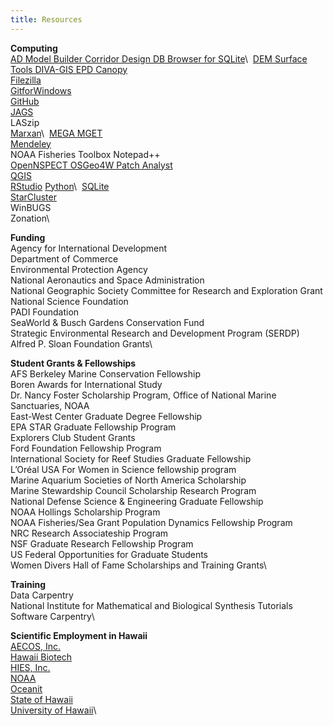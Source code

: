 ```yaml
---
title: Resources
---
```

**Computing**\
[AD Model Builder Corridor Design DB Browser for SQLite](https://www.admb-project.org/)\ 
[DEM Surface Tools DIVA-GIS EPD Canopy](https://www.jennessent.com/arcgis/surface_area.htm) \
[Filezilla](https://filezilla-project.org/)  \
[GitforWindows](https://gitforwindows.org/)\
[GitHub](https://github.com/)  \
[JAGS](https://mcmc-jags.sourceforge.io/)\
LASzip  \
[Marxan](https://marxansolutions.org/)\ 
[MEGA MGET](https://megasoftware.net/)\
[Mendeley](https://www.mendeley.com/search/)\
NOAA Fisheries Toolbox Notepad++  \
[OpenNSPECT OSGeo4W Patch Analyst](https://www.csc.noaa.gov/digitalcoast/tools/opennspect)\
[QGIS](https://qgis.org/)\
[RStudio](https://posit.co/)
[Python](https://www.python.org/)\ 
[SQLite](https://www.sqlite.org/)\
[StarCluster](http://star.mit.edu/cluster/index.html)\
WinBUGS \
Zonation\

**Funding**\
Agency for International Development\
Department of Commerce\
Environmental Protection Agency\
National Aeronautics and Space Administration\
National Geographic Society Committee for Research and Exploration Grant\
National Science Foundation\
PADI Foundation\
SeaWorld & Busch Gardens Conservation Fund\
Strategic Environmental Research and Development Program (SERDP)\
Alfred P. Sloan Foundation Grants\

**Student Grants & Fellowships**\
AFS Berkeley Marine Conservation Fellowship\
Boren Awards for International Study\
Dr. Nancy Foster Scholarship Program, Office of National Marine Sanctuaries, NOAA\
East-West Center Graduate Degree Fellowship\
EPA STAR Graduate Fellowship Program\
Explorers Club Student Grants\
Ford Foundation Fellowship Program\
International Society for Reef Studies Graduate Fellowship\
L’Oréal USA For Women in Science fellowship program\
Marine Aquarium Societies of North America Scholarship\
Marine Stewardship Council Scholarship Research Program\
National Defense Science & Engineering Graduate Fellowship\
NOAA Hollings Scholarship Program\
NOAA Fisheries/Sea Grant Population Dynamics Fellowship Program\
NRC Research Associateship Program\
NSF Graduate Research Fellowship Program\
US Federal Opportunities for Graduate Students\
Women Divers Hall of Fame Scholarships and Training Grants\

**Training**\
Data Carpentry\
National Institute for Mathematical and Biological Synthesis Tutorials\
Software Carpentry\

**Scientific Employment in Hawaii**\
[AECOS, Inc.](https://www.aecos.com/)\
[Hawaii Biotech](https://www.hibiotech.com/)\
[HIES, Inc.](https://hiesinc.com/)\
[NOAA](https://www.usajobs.gov/Search/?k=NOAA)\
[Oceanit](https://oceanit.com/join-us/)\
[State of Hawaii](https://dhrd.hawaii.gov/job-seekers/civil-service-hawaii-state-government-jobs/)\
[University of Hawaii](https://www.schooljobs.com/careers/hawaiiedu)\